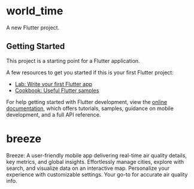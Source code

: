 # world_time

A new Flutter project.

## Getting Started

This project is a starting point for a Flutter application.

A few resources to get you started if this is your first Flutter project:

- [Lab: Write your first Flutter app](https://docs.flutter.dev/get-started/codelab)
- [Cookbook: Useful Flutter samples](https://docs.flutter.dev/cookbook)

For help getting started with Flutter development, view the
[online documentation](https://docs.flutter.dev/), which offers tutorials,
samples, guidance on mobile development, and a full API reference.

# breeze
Breeze: A user-friendly mobile app delivering real-time air quality details, key metrics, and global insights. Effortlessly manage cities, explore with search, and visualize data on an interactive map. Personalize your experience with customizable settings. Your go-to for accurate air quality info.
